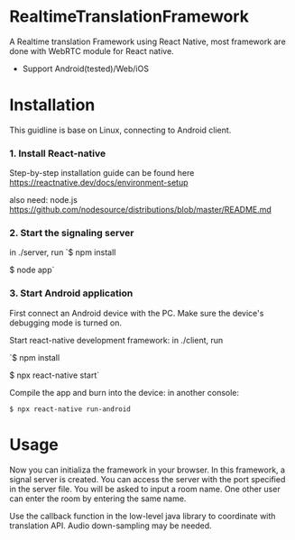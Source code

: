 # RealtimeTranslationFramework

A Realtime translation Framework using React Native, most framework are done with WebRTC module for React native. 
+ Support Android(tested)/Web/iOS


# Installation
This guidline is base on Linux, connecting to Android client. 
### 1. Install React-native 
Step-by-step installation guide can be found here
https://reactnative.dev/docs/environment-setup

also need: node.js 
https://github.com/nodesource/distributions/blob/master/README.md

### 2. Start the signaling server 

in ./server, run 
`$ npm install

$ node app`

### 3. Start Android application
First connect an Android device with the PC. Make sure the device's debugging mode is turned on.

Start react-native development framework: in ./client, run

`$ npm install

$ npx react-native start`

Compile the app and burn into the device: in another console:

`$ npx react-native run-android`

# Usage

Now you can initializa the framework in your browser. In this framework, a signal server is created. You can access the server with the port specified in the server file. You will be asked to input a room name. One other user can enter the room by entering the same name.

Use the callback function in the low-level java library to coordinate with translation API. Audio down-sampling may be needed. 

